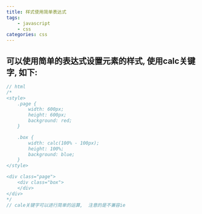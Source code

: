 ```yaml
---
title: 样式使用简单表达式
tags: 
    - javascript
    - css
categories: css
---
```


## 可以使用简单的表达式设置元素的样式, 使用calc关键字, 如下:
<!-- more -->

```javascript
// html
/*
<style>
	.page {
		width: 600px;
		height: 600px;
		background: red;
	}

	.box {
		width: calc(100% - 100px);
		height: 100%;
		background: blue;
	}
</style>

<div class="page">
	<div class="box">
	</div>
</div>
*/
// cale关键字可以进行简单的运算,  注意的是不兼容ie
```